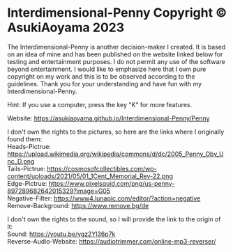 # Interdimensional-Penny Copyright © AsukiAoyama 2023

The Interdimensional-Penny is another decision-maker I created.
It is based on an idea of mine and has been published on the website linked below for testing and entertainment purposes.
I do not permit any use of the software beyond entertainment. I would like to emphasize here that I own pure copyright on my work and this is to be observed according to the guidelines. Thank you for your understanding and have fun with my Interdimensional-Penny.

Hint: If you use a computer, press the key "K" for more features.                                                                  

Website: https://asukiaoyama.github.io/Interdimensional-Penny/Penny

I don't own the rights to the pictures, so here are the links where I originally found them:	                         
Heads-Pictrue: https://upload.wikimedia.org/wikipedia/commons/d/dc/2005_Penny_Obv_Unc_D.png                                            
Tails-Pictrue: https://cosmosofcollectibles.com/wp-content/uploads/2021/05/01_1Cent_Memorial_Rev-22.png                                                    
Edge-Pictrue: https://www.pixelsquid.com/png/us-penny-897289682642015329?image=G05                                                                         
Negative-Filter: https://www4.lunapic.com/editor/?action=negative                               
Remove-Background: https://www.remove.bg/de                                      

I don't own the rights to the sound, so I will provide the link to the origin of it:                                           
Sound: https://youtu.be/vgz2Yl36p7k                                                                      
Reverse-Audio-Website: https://audiotrimmer.com/online-mp3-reverser/
